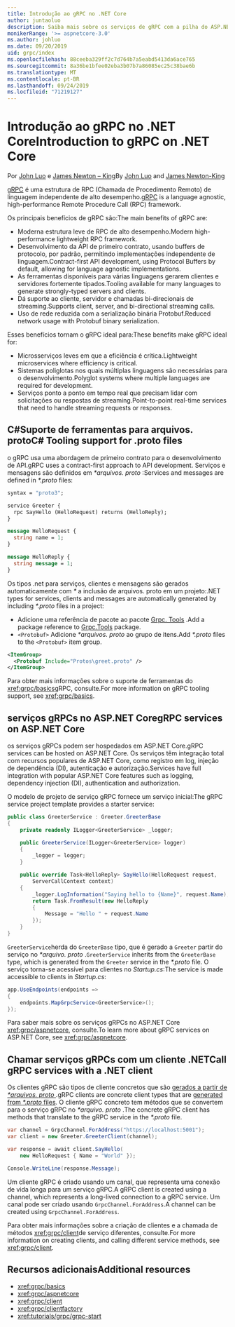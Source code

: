 ```yaml
---
title: Introdução ao gRPC no .NET Core
author: juntaoluo
description: Saiba mais sobre os serviços de gRPC com a pilha do ASP.NET Core e o servidor Kestrel.
monikerRange: '>= aspnetcore-3.0'
ms.author: johluo
ms.date: 09/20/2019
uid: grpc/index
ms.openlocfilehash: 88ceeba329ff2c7d764b7a5eabd5413da6ace765
ms.sourcegitcommit: 8a36be1bfee02eba3b07b7a86085ec25c38bae6b
ms.translationtype: MT
ms.contentlocale: pt-BR
ms.lasthandoff: 09/24/2019
ms.locfileid: "71219127"
---
```

# <a name="introduction-to-grpc-on-net-core"></a><span data-ttu-id="c51d4-103">Introdução ao gRPC no .NET Core</span><span class="sxs-lookup"><span data-stu-id="c51d4-103">Introduction to gRPC on .NET Core</span></span>

<span data-ttu-id="c51d4-104">Por [John Luo](https://github.com/juntaoluo) e [James Newton – King](https://twitter.com/jamesnk)</span><span class="sxs-lookup"><span data-stu-id="c51d4-104">By [John Luo](https://github.com/juntaoluo) and [James Newton-King](https://twitter.com/jamesnk)</span></span>

<span data-ttu-id="c51d4-105">[gRPC](https://grpc.io/docs/guides/) é uma estrutura de RPC (Chamada de Procedimento Remoto) de linguagem independente de alto desempenho.</span><span class="sxs-lookup"><span data-stu-id="c51d4-105">[gRPC](https://grpc.io/docs/guides/) is a language agnostic, high-performance Remote Procedure Call (RPC) framework.</span></span>

<span data-ttu-id="c51d4-106">Os principais benefícios de gRPC são:</span><span class="sxs-lookup"><span data-stu-id="c51d4-106">The main benefits of gRPC are:</span></span>
* <span data-ttu-id="c51d4-107">Moderna estrutura leve de RPC de alto desempenho.</span><span class="sxs-lookup"><span data-stu-id="c51d4-107">Modern high-performance lightweight RPC framework.</span></span>
* <span data-ttu-id="c51d4-108">Desenvolvimento da API de primeiro contrato, usando buffers de protocolo, por padrão, permitindo implementações independente de linguagem.</span><span class="sxs-lookup"><span data-stu-id="c51d4-108">Contract-first API development, using Protocol Buffers by default, allowing for language agnostic implementations.</span></span>
* <span data-ttu-id="c51d4-109">As ferramentas disponíveis para várias linguagens gerarem clientes e servidores fortemente tipados.</span><span class="sxs-lookup"><span data-stu-id="c51d4-109">Tooling available for many languages to generate strongly-typed servers and clients.</span></span>
* <span data-ttu-id="c51d4-110">Dá suporte ao cliente, servidor e chamadas bi-direcionais de streaming.</span><span class="sxs-lookup"><span data-stu-id="c51d4-110">Supports client, server, and bi-directional streaming calls.</span></span>
* <span data-ttu-id="c51d4-111">Uso de rede reduzida com a serialização binária Protobuf.</span><span class="sxs-lookup"><span data-stu-id="c51d4-111">Reduced network usage with Protobuf binary serialization.</span></span>

<span data-ttu-id="c51d4-112">Esses benefícios tornam o gRPC ideal para:</span><span class="sxs-lookup"><span data-stu-id="c51d4-112">These benefits make gRPC ideal for:</span></span>
* <span data-ttu-id="c51d4-113">Microsserviços leves em que a eficiência é crítica.</span><span class="sxs-lookup"><span data-stu-id="c51d4-113">Lightweight microservices where efficiency is critical.</span></span>
* <span data-ttu-id="c51d4-114">Sistemas poliglotas nos quais múltiplas linguagens são necessárias para o desenvolvimento.</span><span class="sxs-lookup"><span data-stu-id="c51d4-114">Polyglot systems where multiple languages are required for development.</span></span>
* <span data-ttu-id="c51d4-115">Serviços ponto a ponto em tempo real que precisam lidar com solicitações ou respostas de streaming.</span><span class="sxs-lookup"><span data-stu-id="c51d4-115">Point-to-point real-time services that need to handle streaming requests or responses.</span></span>

## <a name="c-tooling-support-for-proto-files"></a><span data-ttu-id="c51d4-116">C#Suporte de ferramentas para arquivos. proto</span><span class="sxs-lookup"><span data-stu-id="c51d4-116">C# Tooling support for .proto files</span></span>

<span data-ttu-id="c51d4-117">o gRPC usa uma abordagem de primeiro contrato para o desenvolvimento de API.</span><span class="sxs-lookup"><span data-stu-id="c51d4-117">gRPC uses a contract-first approach to API development.</span></span> <span data-ttu-id="c51d4-118">Serviços e mensagens são definidos em  *\*arquivos. proto* :</span><span class="sxs-lookup"><span data-stu-id="c51d4-118">Services and messages are defined in *\*.proto* files:</span></span>

```protobuf
syntax = "proto3";

service Greeter {
  rpc SayHello (HelloRequest) returns (HelloReply);
}

message HelloRequest {
  string name = 1;
}

message HelloReply {
  string message = 1;
}
```

<span data-ttu-id="c51d4-119">Os tipos .net para serviços, clientes e mensagens são gerados automaticamente com  *\** a inclusão de arquivos. proto em um projeto:</span><span class="sxs-lookup"><span data-stu-id="c51d4-119">.NET types for services, clients and messages are automatically generated by including *\*.proto* files in a project:</span></span>

* <span data-ttu-id="c51d4-120">Adicione uma referência de pacote ao pacote [Grpc. Tools](https://www.nuget.org/packages/Grpc.Tools/) .</span><span class="sxs-lookup"><span data-stu-id="c51d4-120">Add a package reference to [Grpc.Tools](https://www.nuget.org/packages/Grpc.Tools/) package.</span></span>
* <span data-ttu-id="c51d4-121">`<Protobuf>` Adicione  *\*arquivos. proto* ao grupo de itens.</span><span class="sxs-lookup"><span data-stu-id="c51d4-121">Add *\*.proto* files to the `<Protobuf>` item group.</span></span>

```xml
<ItemGroup>
  <Protobuf Include="Protos\greet.proto" />
</ItemGroup>
```

<span data-ttu-id="c51d4-122">Para obter mais informações sobre o suporte de ferramentas do <xref:grpc/basics>gRPC, consulte.</span><span class="sxs-lookup"><span data-stu-id="c51d4-122">For more information on gRPC tooling support, see <xref:grpc/basics>.</span></span>

## <a name="grpc-services-on-aspnet-core"></a><span data-ttu-id="c51d4-123">serviços gRPCs no ASP.NET Core</span><span class="sxs-lookup"><span data-stu-id="c51d4-123">gRPC services on ASP.NET Core</span></span>

<span data-ttu-id="c51d4-124">os serviços gRPCs podem ser hospedados em ASP.NET Core.</span><span class="sxs-lookup"><span data-stu-id="c51d4-124">gRPC services can be hosted on ASP.NET Core.</span></span> <span data-ttu-id="c51d4-125">Os serviços têm integração total com recursos populares de ASP.NET Core, como registro em log, injeção de dependência (DI), autenticação e autorização.</span><span class="sxs-lookup"><span data-stu-id="c51d4-125">Services have full integration with popular ASP.NET Core features such as logging, dependency injection (DI), authentication and authorization.</span></span>

<span data-ttu-id="c51d4-126">O modelo de projeto de serviço gRPC fornece um serviço inicial:</span><span class="sxs-lookup"><span data-stu-id="c51d4-126">The gRPC service project template provides a starter service:</span></span>

```csharp
public class GreeterService : Greeter.GreeterBase
{
    private readonly ILogger<GreeterService> _logger;

    public GreeterService(ILogger<GreeterService> logger)
    {
        _logger = logger;
    }

    public override Task<HelloReply> SayHello(HelloRequest request,
        ServerCallContext context)
    {
        _logger.LogInformation("Saying hello to {Name}", request.Name);
        return Task.FromResult(new HelloReply 
        {
            Message = "Hello " + request.Name
        });
    }
}
```

<span data-ttu-id="c51d4-127">`GreeterService`herda do `GreeterBase` tipo, que é gerado a `Greeter` partir do serviço no  *\*arquivo. proto* .</span><span class="sxs-lookup"><span data-stu-id="c51d4-127">`GreeterService` inherits from the `GreeterBase` type, which is generated from the `Greeter` service in the *\*.proto* file.</span></span> <span data-ttu-id="c51d4-128">O serviço torna-se acessível para clientes no *Startup.cs*:</span><span class="sxs-lookup"><span data-stu-id="c51d4-128">The service is made accessible to clients in *Startup.cs*:</span></span>

```csharp
app.UseEndpoints(endpoints =>
{
    endpoints.MapGrpcService<GreeterService>();
});
```

<span data-ttu-id="c51d4-129">Para saber mais sobre os serviços gRPCs no ASP.NET Core <xref:grpc/aspnetcore>, consulte.</span><span class="sxs-lookup"><span data-stu-id="c51d4-129">To learn more about gRPC services on ASP.NET Core, see <xref:grpc/aspnetcore>.</span></span>

## <a name="call-grpc-services-with-a-net-client"></a><span data-ttu-id="c51d4-130">Chamar serviços gRPCs com um cliente .NET</span><span class="sxs-lookup"><span data-stu-id="c51d4-130">Call gRPC services with a .NET client</span></span>

<span data-ttu-id="c51d4-131">Os clientes gRPC são tipos de cliente concretos que são [gerados a partir de  *\*arquivos. proto* ](xref:grpc/basics#generated-c-assets).</span><span class="sxs-lookup"><span data-stu-id="c51d4-131">gRPC clients are concrete client types that are [generated from *\*.proto* files](xref:grpc/basics#generated-c-assets).</span></span> <span data-ttu-id="c51d4-132">O cliente gRPC concreto tem métodos que se convertem para o serviço gRPC no  *\*arquivo. proto* .</span><span class="sxs-lookup"><span data-stu-id="c51d4-132">The concrete gRPC client has methods that translate to the gRPC service in the *\*.proto* file.</span></span>

```csharp
var channel = GrpcChannel.ForAddress("https://localhost:5001");
var client = new Greeter.GreeterClient(channel);

var response = await client.SayHello(
    new HelloRequest { Name = "World" });

Console.WriteLine(response.Message);
```

<span data-ttu-id="c51d4-133">Um cliente gRPC é criado usando um canal, que representa uma conexão de vida longa para um serviço gRPC.</span><span class="sxs-lookup"><span data-stu-id="c51d4-133">A gRPC client is created using a channel, which represents a long-lived connection to a gRPC service.</span></span> <span data-ttu-id="c51d4-134">Um canal pode ser criado usando `GrpcChannel.ForAddress`.</span><span class="sxs-lookup"><span data-stu-id="c51d4-134">A channel can be created using `GrpcChannel.ForAddress`.</span></span>

<span data-ttu-id="c51d4-135">Para obter mais informações sobre a criação de clientes e a chamada de métodos <xref:grpc/client>de serviço diferentes, consulte.</span><span class="sxs-lookup"><span data-stu-id="c51d4-135">For more information on creating clients, and calling different service methods, see <xref:grpc/client>.</span></span>

## <a name="additional-resources"></a><span data-ttu-id="c51d4-136">Recursos adicionais</span><span class="sxs-lookup"><span data-stu-id="c51d4-136">Additional resources</span></span>

* <xref:grpc/basics>
* <xref:grpc/aspnetcore>
* <xref:grpc/client>
* <xref:grpc/clientfactory>
* <xref:tutorials/grpc/grpc-start>

